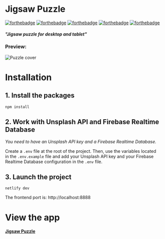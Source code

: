 # Jigsaw Puzzle

[![forthebadge](https://img.shields.io/badge/NodeJS-16.14.2-7fc728)](https://nodejs.org/en)
[![forthebadge](https://img.shields.io/badge/React-18.2.0-09d3ac)](https://react.dev/) [![forthebadge](https://img.shields.io/badge/Use-Firebase%20Realtime%20Database-ffcc30)](https://firebase.google.com/) [![forthebadge](https://img.shields.io/badge/Use-Zustand-1e4cc9)](https://github.com/pmndrs/zustand) [![forthebadge](https://img.shields.io/badge/Use-Headbreaker-b27930)](https://github.com/flbulgarelli/headbreaker)

#### **_"Jigsaw puzzle for desktop and tablet"_**

### Preview:

![Puzzle cover](https://github.com/user-attachments/assets/39020ec4-b7e8-4bac-84ee-f5e5be94b993)

# Installation

## 1. Install the packages

```
npm install
```

## 2. Work with Unsplash API and Firebase Realtime Database

_You need to have an Unsplash API key and a Firebase Realtime Database._

Create a `.env` file at the root of the project.
Then, use the variables located in the `.env.example` file and add your Unsplash API key and your Firebase Realtime Database configuration in the `.env` file.

## 3. Launch the project

```
netlify dev
```

The frontend port is: http://localhost:8888

# View the app

#### [Jigsaw Puzzle](https://vp-jigsaw-puzzle.netlify.app/)
